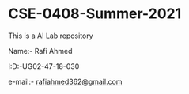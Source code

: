 # CSE-0408-Summer-2021
This is a AI Lab repository

Name:- Rafi Ahmed

I:D:-UG02-47-18-030

e-mail:-  rafiahmed362@gmail.com
